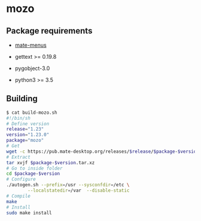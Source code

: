 # mozo

## Package requirements

  * [mate-menus](mate-menus.md)

  * gettext >= 0.19.8

  * pygobject-3.0

  * python3 >= 3.5

## Building


```bash
$ cat build-mozo.sh
#!/bin/sh
# Define version
release="1.23"
version="1.23.0"
package="mozo"
# Get
wget -c https://pub.mate-desktop.org/releases/$release/$package-$version.tar.xz
# Extract
tar xvjf $package-$version.tar.xz
# Go to inside folder
cd $package-$version
# Configure
./autogen.sh --prefix=/usr --sysconfdir=/etc \
        --localstatedir=/var  --disable-static
# Compile
make
# Install
sudo make install
```
